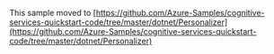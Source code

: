 This sample moved to [https://github.com/Azure-Samples/cognitive-services-quickstart-code/tree/master/dotnet/Personalizer](https://github.com/Azure-Samples/cognitive-services-quickstart-code/tree/master/dotnet/Personalizer)